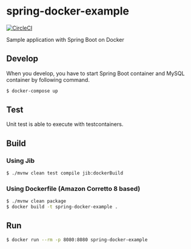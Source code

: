 # spring-docker-example

[![CircleCI](https://circleci.com/gh/os1ma/spring-docker-example.svg?style=svg)](https://circleci.com/gh/os1ma/spring-docker-example)

Sample application with Spring Boot on Docker

## Develop

When you develop, you have to start Spring Boot container and MySQL container by following command.

```bash
$ docker-compose up
```

## Test

Unit test is able to execute with testcontainers.

## Build

### Using Jib

```bash
$ ./mvnw clean test compile jib:dockerBuild
```

### Using Dockerfile (Amazon Corretto 8 based)

```bash
$ ./mvnw clean package
$ docker build -t spring-docker-example .
```

## Run

```bash
$ docker run --rm -p 8080:8080 spring-docker-example
```
